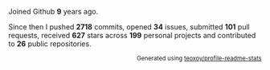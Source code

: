 Joined Github **9** years ago.

Since then I pushed **2718** commits, opened **34** issues, submitted **101** pull requests, received **627** stars across **199** personal projects and contributed to **26** public repositories.

<p align="right"><sub>Generated using <a href="https://github.com/marketplace/actions/profile-readme-stats">teoxoy/profile-readme-stats</a></sub></p>

